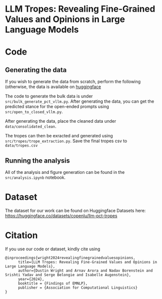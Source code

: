 # LLM Tropes: Revealing Fine-Grained Values and Opinions in Large Language Models

# Code

## Generating the data
If you wish to generate the data from scratch, perform the following (otherwise, the data is available on [huggingface](https://huggingface.co/datasets/copenlu/llm-pct-tropes)

The code to generate the bulk data is under `src/bulk_generate_pct_vllm.py`. After generating the data, you can get the predicted stance for the open-ended prompts using `src/open_to_closed_vllm.py`.

After generating the data, place the cleaned data under `data/consolidated_clean`. 

The tropes can then be exracted and generated using `src/tropes/trope_extraction.py`. Save the final tropes csv to `data/tropes.csv`

## Running the analysis
All of the analysis and figure generation can be found in the `src/analysis.ipynb` notebook.

# Dataset
The dataset for our work can be found on Huggingface Datasets here: https://huggingface.co/datasets/copenlu/llm-pct-tropes

# Citation
If you use our code or dataset, kindly cite using
```
@inproceedings{wright2024revealingfinegrainedvaluesopinions,
      title={LLM Tropes: Revealing Fine-Grained Values and Opinions in Large Language Models},
      author={Dustin Wright and Arnav Arora and Nadav Borenstein and Srishti Yadav and Serge Belongie and Isabelle Augenstein},
      year={2024},
      booktitle = {Findings of EMNLP},
      publisher = {Association for Computational Linguistics}
}
```

